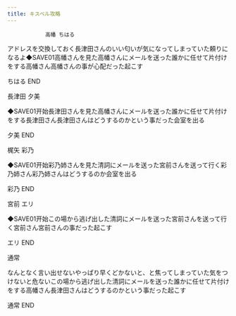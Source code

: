 ```yaml
---
title: キスベル攻略
---
```


                高幡 ちはる

アドレスを交換しておく長津田さんのいい匂いが気になってしまっていた頼りになるよ◆SAVE01高幡さんを見た高幡さんにメールを送った誰かに任せて片付けをする高幡さん高幡さんの事が心配だった起こす

ちはる END

長津田 夕美

◆SAVE01开始長津田さんを見た高幡さんにメールを送った誰かに任せて片付けをする長津田さん長津田さんはどうするのかという事だった会室を出る

夕美 END

梶矢 彩乃

◆SAVE01开始彩乃姉さんを見た清詞にメールを送った宮前さんを送って行く彩乃姉さん彩乃姉さんはどうするのか会室を出る

彩乃 END

宮前 エリ

◆SAVE01开始この場から逃げ出した清詞にメールを送った宮前さんを送って行く宮前さん宮前さんの事だった起こす

エリ END

通常

なんとなく言い出せないやっぱり早くどかないと、と焦ってしまっていた気をつけないと危ないこの場から逃げ出した清詞にメールを送った誰かに任せて片付けをする高幡さん長津田さんはどうするのかという事だった起こす

通常 END
              
